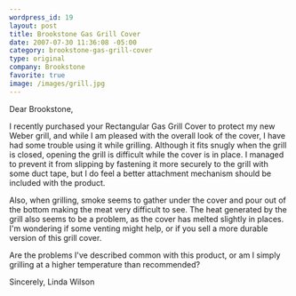 ```yaml
---
wordpress_id: 19
layout: post
title: Brookstone Gas Grill Cover
date: 2007-07-30 11:36:08 -05:00
category: brookstone-gas-grill-cover
type: original
company: Brookstone
favorite: true
image: /images/grill.jpg
---
```

Dear Brookstone,

I recently purchased your Rectangular Gas Grill Cover to protect my new Weber grill, and while I am pleased with the overall look of the cover, I have had some trouble using it while grilling.  Although it fits snugly when the grill is closed, opening the grill is difficult while the cover is in place.  I managed to prevent it from slipping by fastening it more securely to the grill with some duct tape, but I do feel a better attachment mechanism should be included with the product.

Also, when grilling, smoke seems to gather under the cover and pour out of the bottom making the meat very difficult to see.  The heat generated by the grill also seems to be a problem, as the cover has melted slightly in places.  I'm wondering if some venting might help, or if you sell a more durable version of this grill cover.

Are the problems I've described common with this product, or am I simply grilling at a higher temperature than recommended?

Sincerely,
Linda Wilson

